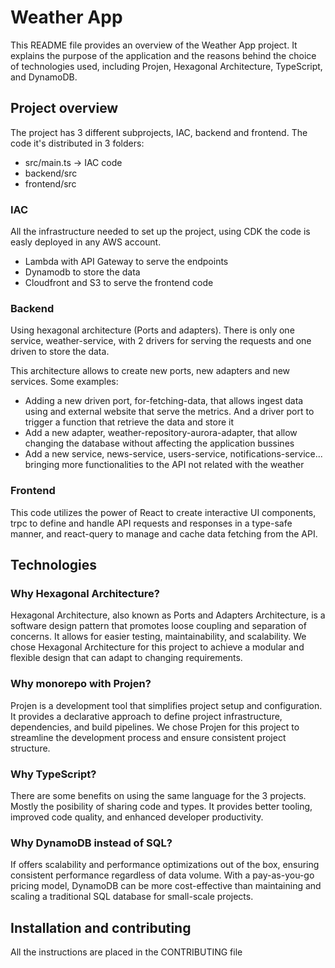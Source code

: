 # Weather App

This README file provides an overview of the Weather App project. It explains the purpose of the application and the reasons behind the choice of technologies used, including Projen, Hexagonal Architecture, TypeScript, and DynamoDB.

## Project overview

The project has 3 different subprojects, IAC, backend and frontend. The code it's distributed in 3 folders:

- src/main.ts -> IAC code
- backend/src
- frontend/src

### IAC

All the infrastructure needed to set up the project, using CDK the code is easly deployed in any AWS account.

- Lambda with API Gateway to serve the endpoints
- Dynamodb to store the data
- Cloudfront and S3 to serve the frontend code

### Backend

Using hexagonal architecture (Ports and adapters). There is only one service, weather-service, with 2 drivers for serving the requests and one driven to store the data.

This architecture allows to create new ports, new adapters and new services. Some examples:

- Adding a new driven port, for-fetching-data, that allows ingest data using and external website that serve the metrics. And a driver port to trigger a function that retrieve the data and store it
- Add a new adapter, weather-repository-aurora-adapter, that allow changing the database without affecting the application bussines
- Add a new service, news-service, users-service, notifications-service... bringing more functionalities to the API not related with the weather

### Frontend

This code utilizes the power of React to create interactive UI components, trpc to define and handle API requests and responses in a type-safe manner, and react-query to manage and cache data fetching from the API.

## Technologies

### Why Hexagonal Architecture?

Hexagonal Architecture, also known as Ports and Adapters Architecture, is a software design pattern that promotes loose coupling and separation of concerns. It allows for easier testing, maintainability, and scalability. We chose Hexagonal Architecture for this project to achieve a modular and flexible design that can adapt to changing requirements.

### Why monorepo with Projen?

Projen is a development tool that simplifies project setup and configuration. It provides a declarative approach to define project infrastructure, dependencies, and build pipelines. We chose Projen for this project to streamline the development process and ensure consistent project structure.

### Why TypeScript?

There are some benefits on using the same language for the 3 projects. Mostly the posibility of sharing code and types. It provides better tooling, improved code quality, and enhanced developer productivity.

### Why DynamoDB instead of SQL?

If offers scalability and performance optimizations out of the box, ensuring consistent performance regardless of data volume. With a pay-as-you-go pricing model, DynamoDB can be more cost-effective than maintaining and scaling a traditional SQL database for small-scale projects.

## Installation and contributing

All the instructions are placed in the CONTRIBUTING file
